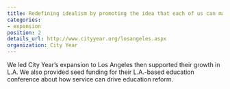 ```yaml
---
title: Redefining idealism by promoting the idea that each of us can make a difference.
categories:
- expansion
position: 2
details_url: http://www.cityyear.org/losangeles.aspx
organization: City Year
---
```


We led City Year&rsquo;s expansion to Los Angeles then supported their growth in L.A. We also provided seed funding for their L.A.-based education conference about how service can drive education reform.
